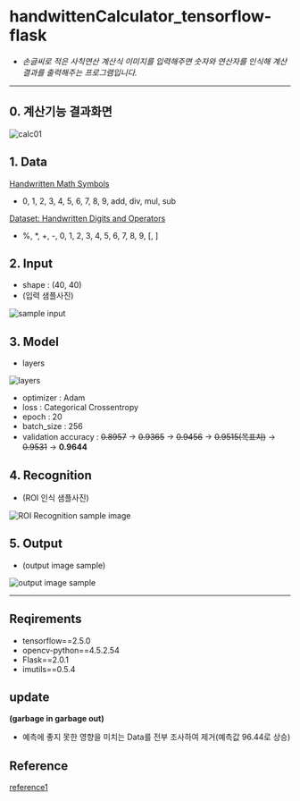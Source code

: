 
# handwittenCalculator_tensorflow-flask
- *손글씨로 적은 사칙연산 계산식 이미지를 입력해주면 숫자와 연산자를 인식해 계산 결과를 출력해주는 프로그램입니다.*
---
## 0. 계산기능 결과화면
![calc01](https://user-images.githubusercontent.com/53315807/125205229-32445480-e2bc-11eb-9d3f-9192c6b3f46a.gif)

## 1. Data
[Handwritten Math Symbols](https://www.kaggle.com/sagyamthapa/handwritten-math-symbols/code)
- 0, 1, 2, 3, 4, 5, 6, 7, 8, 9, add, div, mul, sub

[Dataset: Handwritten Digits and Operators](https://www.kaggle.com/michelheusser/handwritten-digits-and-operators)
- %, *, +, -, 0, 1, 2, 3, 4, 5, 6, 7, 8, 9, [, ]

## 2. Input
- shape : (40, 40)
- (입력 샘플사진)

![sample input](https://user-images.githubusercontent.com/53315807/125338743-866a3a00-e38b-11eb-886a-421b7bd9216e.png)



## 3. Model
- layers

![layers](https://user-images.githubusercontent.com/53315807/125338413-1c519500-e38b-11eb-8d33-62d4d0163a92.png)

- optimizer : Adam
- loss : Categorical Crossentropy
- epoch : 20
- batch_size : 256
- validation accuracy : ~~0.8957~~ -> ~~0.9365~~ -> ~~0.9456~~ -> ~~0.9515(목표치)~~ -> ~~0.9531~~ -> **0.9644**

## 4. Recognition
- (ROI 인식 샘플사진)

![ROI Recognition sample image](https://user-images.githubusercontent.com/53315807/125338855-ad287080-e38b-11eb-8717-11a42669a1d8.png)

## 5. Output
- (output image sample)


![output image sample](https://user-images.githubusercontent.com/53315807/125338977-d3e6a700-e38b-11eb-8a72-dc88f51eed6d.png)


---
## Reqirements
- tensorflow==2.5.0
- opencv-python==4.5.2.54
- Flask==2.0.1
- imutils==0.5.4

## update 
**(garbage in garbage out)**

- 예측에 좋지 못한 영향을 미치는 Data를 전부 조사하여 제거(예측값 96.44로 상승)


## Reference
[reference1](https://www.kaggle.com/rohankurdekar/handwritten-basic-math-equation-solver)
